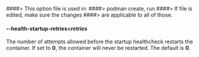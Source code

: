 ####> This option file is used in:
####> podman create, run
####> If file is edited, make sure the changes
####> are applicable to all of those.

#### **--health-startup-retries**=_retries_

The number of attempts allowed before the startup healthcheck restarts the container. If set to **0**, the container will never be
restarted. The default is **0**.
